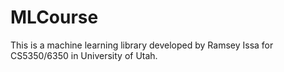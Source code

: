 # MLCourse
This is a machine learning library developed by Ramsey Issa for CS5350/6350 in
University of Utah. 
